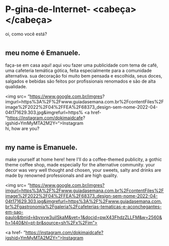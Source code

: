 # P-gina-de-Internet-                                      <DOCTYPE html> <html>   <cabeça> <title>darkcoffee</title> </cabeça>  <corpo>  </h1> oi, como você está? <h1> <h2> meu nome é Emanuele.</h2> <p>faça-se em casa aqui! aqui vou fazer uma publicidade com tema de café, uma cafeteria temática gótica, feita especialmente para a comunidade alternativa. sua decoração foi muito bem pensada e escolhida, seus doces, salgados e bebidas são feitos por profissionais renomados e são de alta qualidade. </p>  <img src= “https://www.google.com.br/imgres? imgurl=https%3A%2F%2Fwww.guiadasemana.com.br%2FcontentFiles%2Fimage%2F2022%2F04%2FFEA%2F68373_design-sem-nome-2022-04-04t171629.303.jpg&imgrefurl=https%  <a href- “https://instagram.com/dokimaidcafe? igshid=YmMyMTA2M2Y=“>Instagram</a> <br>   </corpo> </html>


<DOCTYPE html> 
<html> 


<head>
<title>darkcoffee</title>
</head>

<body> 

</h1> hi, how are you? <h1>
<h2> my name is Emanuele.</h2>
<p>make yourself at home here! here I'll do a coffee-themed publicity, a gothic theme coffee shop, made especially for the alternative community.
your decor was very well thought and chosen, your sweets, salty and drinks are made by renowned professionals and are high quality. </p>

<img src= “https://www.google.com.br/imgres?imgurl=https%3A%2F%2Fwww.guiadasemana.com.br%2FcontentFiles%2Fimage%2F2022%2F04%2FFEA%2F68373_design-sem-nome-2022-04-04t171629.303.jpg&imgrefurl=https%3A%2F%2Fwww.guiadasemana.com.br%2Fgastronomia%2Fgaleria%2Fcafeterias-tematicas-e-aconchegantes-em-sao-paulo&tbnid=kbyxvw3uiISkaM&vet=1&docid=pwX43FhdzZLLFM&w=2560&h=1440&hl=pt-br&source=sh%2Fx%2Fim”>

<a href- “https://instagram.com/dokimaidcafe?igshid=YmMyMTA2M2Y=“>Instagram</a>
<br>


</body>
</html>
